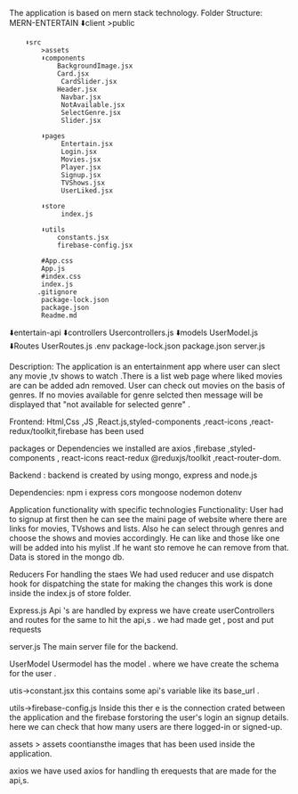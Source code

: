 The application is based on mern stack technology.
 Folder Structure:
MERN-ENTERTAIN 
 ⬇️client
        >public

        ⬇️src
            >assets 
            ⬇️components
                BackgroundImage.jsx
                Card.jsx
                 CardSlider.jsx
                Header.jsx
                 Navbar.jsx
                 NotAvailable.jsx
                 SelectGenre.jsx
                 Slider.jsx

            ⬇️pages
                 Entertain.jsx
                 Login.jsx
                 Movies.jsx
                 Player.jsx
                 Signup.jsx
                 TVShows.jsx
                 UserLiked.jsx

            ⬇️store
                 index.js

            ⬇️utils
                constants.jsx
                firebase-config.jsx
    
            #App.css
            App.js
            #index.css
            index.js
           .gitignore
            package-lock.json
            package.json
            Readme.md

   ⬇️entertain-api
         ⬇️controllers
            Usercontrollers.js
         ⬇️models
            UserModel.js
         ⬇️Routes
            UserRoutes.js
         .env 
         package-lock.json
         package.json
         server.js




Description:  The application is an entertainment app where user can slect any movie ,tv shows to watch .There is a list web page where liked movies are can be added adn removed.
User can check out movies on the basis of genres.
If no movies available for genre selcted then message will be displayed that "not available for selected genre"    .


Frontend: 
 Html,Css ,JS ,React.js,styled-components ,react-icons ,react-redux/toolkit,firebase has been used



 packages or Dependencies we installed are axios ,firebase ,styled-components , react-icons react-redux  @reduxjs/toolkit ,react-router-dom.



 Backend :
  backend is created by using mongo, express and node.js

  Dependencies: 
   npm i express cors mongoose nodemon dotenv


Application functionality with specific technologies
   Functionality: 
    User had to signup at first then he can see the maini page of website where there are links for movies, TVshows and lists. Also he can select through genres and  choose the shows and movies accordingly.
   He can like and those like one will be added into his mylist .If he want sto remove he can remove from that.
   Data is stored  in the mongo db.

Reducers
   For handling the staes We had used reducer and use dispatch hook for dispatching the state for making the changes this work is done inside the index.js of store folder.

Express.js
   Api 's are handled by express we have create userControllers and routes for the same to hit the api,s .
   we had made get , post and put requests 

server.js
The main server file for the backend.

UserModel 
   Usermodel has the model . where we have create the schema for the user .

utis->constant.jsx
 this contains some api's variable like its base_url .

 utils->firebase-config.js
 Inside this ther e is the connection crated between the application and the firebase forstoring the user's login an signup details. here we can check that how many users are there logged-in or signed-up.


 assets >
 assets coontiansthe images that has been used inside the application.

axios 
 we have used axios for handling th erequests that are made for the api,s.

 














             
        



        